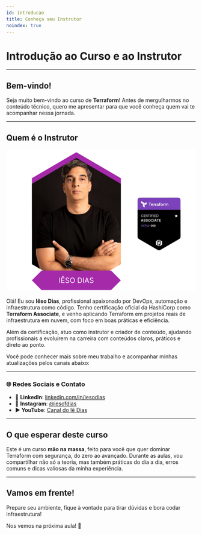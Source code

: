 ```yaml
---
id: introducao
title: Conheça seu Instrutor
noindex: true
---
```


# Introdução ao Curso e ao Instrutor

---

## Bem-vindo!

Seja muito bem-vindo ao curso de **Terraform**! Antes de mergulharmos no conteúdo técnico, quero me apresentar para que você conheça quem vai te acompanhar nessa jornada.

---

## Quem é o Instrutor

<div style={{ textAlign: 'center' }}>
  <img src="/curso-terraform-udemy/aboutme.png" alt="Sobre o instrutor" width="600" />
</div>


Olá! Eu sou **Iêso Dias**, profissional apaixonado por DevOps, automação e infraestrutura como código. Tenho certificação oficial da HashiCorp como **Terraform Associate**, e venho aplicando Terraform em projetos reais de infraestrutura em nuvem, com foco em boas práticas e eficiência.

Além da certificação, atuo como instrutor e criador de conteúdo, ajudando profissionais a evoluírem na carreira com conteúdos claros, práticos e direto ao ponto.

Você pode conhecer mais sobre meu trabalho e acompanhar minhas atualizações pelos canais abaixo:

---

### 🌐 Redes Sociais e Contato

* 🔗 **LinkedIn**: [linkedin.com/in/iesodias](https://www.linkedin.com/in/iesodias/)
* 📸 **Instagram**: [@iesofdias](https://www.instagram.com/iesofdias)
* ▶️ **YouTube**: [Canal do Iê Dias](https://www.youtube.com/@iesodias)

---

## O que esperar deste curso

Este é um curso **mão na massa**, feito para você que quer dominar Terraform com segurança, do zero ao avançado. Durante as aulas, vou compartilhar não só a teoria, mas também práticas do dia a dia, erros comuns e dicas valiosas da minha experiência.

---

## Vamos em frente!

Prepare seu ambiente, fique à vontade para tirar dúvidas e bora codar infraestrutura!

Nos vemos na próxima aula! 🚀

